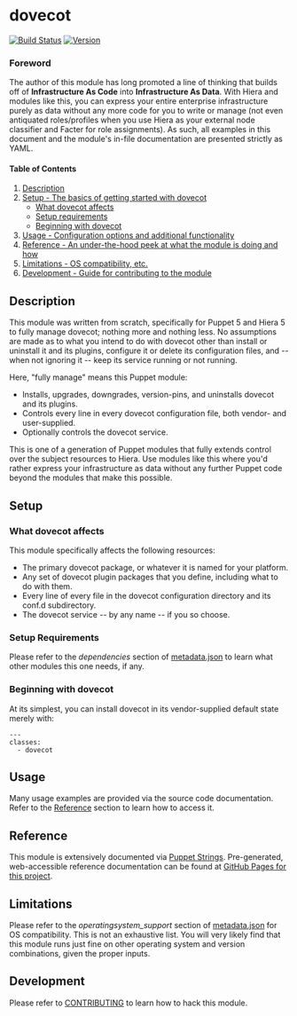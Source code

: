 # dovecot

[![Build Status](https://travis-ci.org/wwkimball/wwkimball-dovecot.svg?branch=master)](https://travis-ci.org/wwkimball/wwkimball-dovecot) [![Version](https://img.shields.io/puppetforge/v/wwkimball/dovecot.svg)](https://forge.puppet.com/wwkimball/dovecot)

### Foreword

The author of this module has long promoted a line of thinking that builds off of **Infrastructure As Code** into **Infrastructure As Data**.  With Hiera and modules like this, you can express your entire enterprise infrastructure purely as data without any more code for you to write or manage (not even antiquated roles/profiles when you use Hiera as your external node classifier and Facter for role assignments).  As such, all examples in this document and the module's in-file documentation are presented strictly as YAML.

#### Table of Contents

1. [Description](#description)
2. [Setup - The basics of getting started with dovecot](#setup)
    * [What dovecot affects](#what-dovecot-affects)
    * [Setup requirements](#setup-requirements)
    * [Beginning with dovecot](#beginning-with-dovecot)
3. [Usage - Configuration options and additional functionality](#usage)
4. [Reference - An under-the-hood peek at what the module is doing and how](#reference)
5. [Limitations - OS compatibility, etc.](#limitations)
6. [Development - Guide for contributing to the module](#development)

## Description

This module was written from scratch, specifically for Puppet 5 and Hiera 5 to fully manage dovecot; nothing more and nothing less.  No assumptions are made as to what you intend to do with dovecot other than install or uninstall it and its plugins, configure it or delete its configuration files, and -- when not ignoring it -- keep its service running or not running.

Here, "fully manage" means this Puppet module:

* Installs, upgrades, downgrades, version-pins, and uninstalls dovecot and its plugins.
* Controls every line in every dovecot configuration file, both vendor- and user-supplied.
* Optionally controls the dovecot service.

This is one of a generation of Puppet modules that fully extends control over the subject resources to Hiera.  Use modules like this where you'd rather express your infrastructure as data without any further Puppet code beyond the modules that make this possible.

## Setup

### What dovecot affects

This module specifically affects the following resources:

* The primary dovecot package, or whatever it is named for your platform.
* Any set of dovecot plugin packages that you define, including what to do with them.
* Every line of every file in the dovecot configuration directory and its conf.d subdirectory.
* The dovecot service -- by any name -- if you so choose.

### Setup Requirements

Please refer to the *dependencies* section of [metadata.json](metadata.json) to learn what other modules this one needs, if any.

### Beginning with dovecot

At its simplest, you can install dovecot in its vendor-supplied default state merely with:

```
---
classes:
  - dovecot
```

## Usage

Many usage examples are provided via the source code documentation.  Refer to the [Reference](#reference) section to learn how to access it.

## Reference

This module is extensively documented via [Puppet Strings](https://github.com/puppetlabs/puppet-strings).  Pre-generated, web-accessible reference documentation can be found at [GitHub Pages for this project](https://wwkimball.github.io/wwkimball-dovecot/docs/puppet_classes/dovecot.html).

## Limitations

Please refer to the *operatingsystem_support* section of [metadata.json](metadata.json) for OS compatibility.  This is not an exhaustive list.  You will very likely find that this module runs just fine on other operating system and version combinations, given the proper inputs.

## Development

Please refer to [CONTRIBUTING](CONTRIBUTING.md) to learn how to hack this module.
